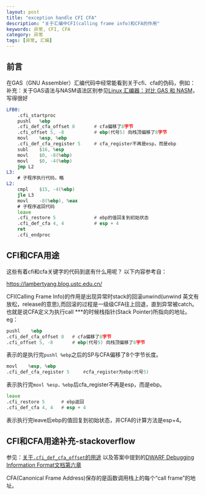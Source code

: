 ```yaml
---
layout: post
title: "exception handle CFI CFA"
description: "关于汇编中CFI(calling frame info)和CFA的作用"
keywords: 异常, CFI, CFA
category: 异常
tags: [异常, 汇编]
---
```


## 前言
在GAS（GNU Assembler）汇编代码中经常能看到关于cfi、cfa的伪码，例如：
补充：关于GAS语法与NASM语法区别参见[Linux 汇编器：对比 GAS 和 NASM](http://www.ibm.com/developerworks/cn/linux/l-gas-nasm.html)，写得很好

```asm
LFB0:
    .cfi_startproc
    pushl   %ebp
    .cfi_def_cfa_offset 8       # cfa偏移了8字节
    .cfi_offset 5, -8           # ebp(代号5) 向栈顶偏移了8字节
    movl    %esp, %ebp
    .cfi_def_cfa_register 5     # cfa_register不再是esp，而是ebp
    subl    $16, %esp
    movl    $0, -8(%ebp)
    movl    $0, -4(%ebp)
    jmp L2
L3:
    # 子程序执行代码，略
L2:
    cmpl    $15, -4(%ebp)
    jle L3
    movl    -8(%ebp), %eax
    # 子程序返回代码
    leave
    .cfi_restore 5              # ebp的值回复到初始状态
    .cfi_def_cfa 4, 4           # esp + 4
    ret
    .cfi_endproc
```

## CFI和CFA用途

这些有着cfi和cfa关键字的代码到底有什么用呢？
以下内容参考自：

<https://lambertyang.blog.ustc.edu.cn/>

CFI(Calling Frame Info)的作用是出现异常时stack的回滚unwind(unwind 英文有 放松，release的意思),而回滚的过程是一级级CFA往上回退，直到异常被catch。也就是说CFA定义为执行call ***的时候栈指针(Stack Pointer)所指向的地址。
eg：

```asm
pushl    %ebp
.cfi_def_cfa_offset 8   # cfa偏移了8字节
.cfi_offset 5, -8       # ebp(代号5) 向栈顶偏移了8字节
```

表示的是执行完`pushl %ebp`之后的SP与CFA偏移了8个字节长度。

```asm
movl    %esp, %ebp
.cfi_def_cfa_register 5     #cfa_register为ebp(代号5)
```

表示执行完`movl %esp，%ebp`后cfa_register不再是esp，而是ebp。

```asm
leave
.cfi_restore 5      # ebp返回
.cfi_def_cfa 4, 4   # esp + 4
```

表示执行完leave后ebp的值回复到初始状态，并CFA的计算方法是esp+4。

## CFI和CFA用途补充-stackoverflow

参见：[关于`.cfi_def_cfa_offset`的用途](http://stackoverflow.com/questions/7534420/gas-explanation-of-cfi-def-cfa-offset) 以及答案中提到的[DWARF Debugging Information Format文档第六章](http://dwarfstd.org/doc/DWARF4.pdf)

CFA(Canonical Frame Address)保存的是函数调用栈上的每个“call frame”的地址。
